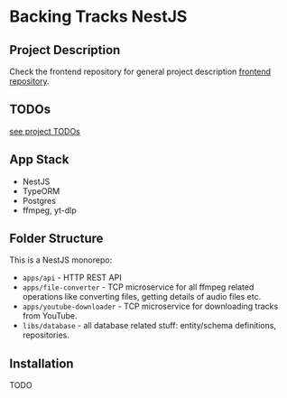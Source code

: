 # Backing Tracks NestJS

## Project Description

Check the frontend repository for general project description [frontend repository](https://github.com/katzarov/backing-tracks-react?tab=readme-ov-file#project-description).

## TODOs

[see project TODOs](TODO.md)

## App Stack

- NestJS
- TypeORM
- Postgres
- ffmpeg, yt-dlp

## Folder Structure

This is a NestJS monorepo:

- `apps/api` - HTTP REST API
- `apps/file-converter` - TCP microservice for all ffmpeg related operations like converting files, getting details of audio files etc.
- `apps/youtube-downloader` - TCP microservice for downloading tracks from YouTube.
- `libs/database` - all database related stuff: entity/schema definitions, repositories.

## Installation

TODO
